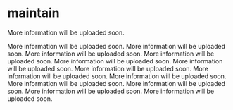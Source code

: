 # maintain
More information will be uploaded soon.

More information will be uploaded soon.
More information will be uploaded soon.
More information will be uploaded soon.
More information will be uploaded soon.
More information will be uploaded soon.
More information will be uploaded soon.
More information will be uploaded soon.
More information will be uploaded soon.
More information will be uploaded soon.
More information will be uploaded soon.
More information will be uploaded soon.
More information will be uploaded soon.
More information will be uploaded soon.
